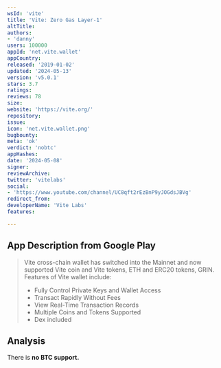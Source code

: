 ```yaml
---
wsId: 'vite'
title: 'Vite: Zero Gas Layer-1'
altTitle: 
authors:
- 'danny'
users: 100000
appId: 'net.vite.wallet'
appCountry: 
released: '2019-01-02'
updated: '2024-05-13'
version: 'v5.0.1'
stars: 3.7
ratings: 
reviews: 78
size: 
website: 'https://vite.org/'
repository: 
issue: 
icon: 'net.vite.wallet.png'
bugbounty: 
meta: 'ok'
verdict: 'nobtc'
appHashes: 
date: '2024-05-08'
signer: 
reviewArchive: 
twitter: 'vitelabs'
social:
- 'https://www.youtube.com/channel/UC8qft2rEzBnP9yJOGdsJBVg'
redirect_from: 
developerName: 'Vite Labs'
features: 

---
```


## App Description from Google Play

> Vite cross-chain wallet has switched into the Mainnet and now supported Vite coin and Vite tokens, ETH and ERC20 tokens, GRIN. Features of Vite wallet include:
>
> - Fully Control Private Keys and Wallet Access
> - Transact Rapidly Without Fees
> - View Real-Time Transaction Records
> - Multiple Coins and Tokens Supported
> - Dex included

## Analysis 

There is **no BTC support.**